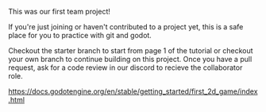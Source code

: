 This was our first team project!

If you're just joining or haven't contributed to a project yet, this is a safe place for you to practice with git and godot. 

Checkout the starter branch to start from page 1 of the tutorial or checkout your own branch to continue building on this project.
Once you have a pull request, ask for a code review in our discord to recieve the collaborator role.

https://docs.godotengine.org/en/stable/getting_started/first_2d_game/index.html
